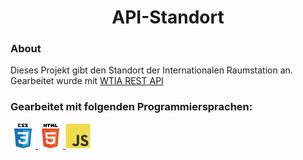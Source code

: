 <h1 align="center">API-Standort</h1>

<h3>About</h3>
<p align="left">
  Dieses Projekt gibt den Standort der Internationalen Raumstation an. Gearbeitet wurde mit <a href="https://wheretheiss.at/w/developer">WTIA REST API</a>
</p>

<h3 align="left">Gearbeitet mit folgenden Programmiersprachen:</h3>
<p align="left"> <a href="https://www.w3schools.com/css/" target="_blank" rel="noreferrer"> <img src="https://raw.githubusercontent.com/devicons/devicon/master/icons/css3/css3-original-wordmark.svg" alt="css3" width="40" height="40"/> </a> <a href="https://www.w3.org/html/" target="_blank" rel="noreferrer"> <img src="https://raw.githubusercontent.com/devicons/devicon/master/icons/html5/html5-original-wordmark.svg" alt="html5" width="40" height="40"/> </a> <a href="https://developer.mozilla.org/en-US/docs/Web/JavaScript" target="_blank" rel="noreferrer"> <img src="https://raw.githubusercontent.com/devicons/devicon/master/icons/javascript/javascript-original.svg" alt="javascript" width="40" height="40"/> </a> </p>
